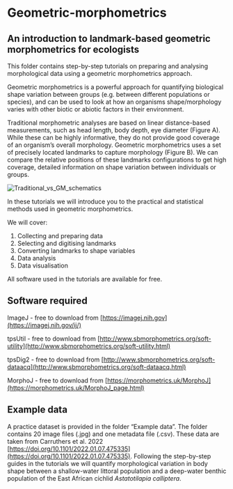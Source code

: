 # Geometric-morphometrics
## An introduction to landmark-based geometric morphometrics for ecologists

This folder contains step-by-step tutorials on preparing and analysing morphological data using a geometric morphometrics approach.

Geometric morphometrics is a powerful approach for quantifying biological shape variation between groups (e.g. between different populations or species), and can be used to look at how an organisms shape/morphology varies with other biotic or abiotic factors in their environment.

Traditional morphometric analyses are based on linear distance-based measurements, such as head length, body depth, eye diameter (Figure A). While these can be highly informative, they do not provide good coverage of an organism’s overall morphology. Geometric morphometrics uses a set of precisely located landmarks to capture morphology (Figure B). We can compare the relative positions of these landmarks configurations to get high coverage, detailed information on shape variation between individuals or groups.

![Traditional_vs_GM_schematics](https://user-images.githubusercontent.com/74772641/195985251-065f05f4-004a-4f84-815b-b7f88ea27d04.jpg)


In these tutorials we will introduce you to the practical and statistical methods used in geometric morphometrics. 

We will cover:

1.	Collecting and preparing data
2.	Selecting and digitising landmarks
3.	Converting landmarks to shape variables
4.	Data analysis
5.	Data visualisation

All software used in the tutorials are available for free.

## Software required

ImageJ - free to download from [https://imagej.nih.gov](https://imagej.nih.gov/ij/)

tpsUtil - free to download from [http://www.sbmorphometrics.org/soft-utility](http://www.sbmorphometrics.org/soft-utility.html)

tpsDig2 - free to download from [http://www.sbmorphometrics.org/soft-dataacq](http://www.sbmorphometrics.org/soft-dataacq.html)

MorphoJ - free to download from [https://morphometrics.uk/MorphoJ](https://morphometrics.uk/MorphoJ_page.html)


## Example data

A practice dataset is provided in the folder “Example data”. The folder contains 20 image files (.jpg) and one metadata file (.csv). These data are taken from Carruthers et al. 2022 [https://doi.org/10.1101/2022.01.07.475335](https://doi.org/10.1101/2022.01.07.475335). Following the step-by-step guides in the tutorials we will quantify morphological variation in body shape between a shallow-water littoral population and a deep-water benthic population of the East African cichlid *Astatotilapia calliptera*. 


